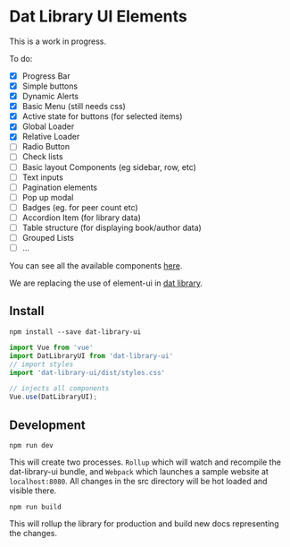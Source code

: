 # Dat Library UI Elements

This is a work in progress.

To do:

- [x] Progress Bar
- [x] Simple buttons
- [x] Dynamic Alerts
- [x] Basic Menu (still needs css)
- [x] Active state for buttons (for selected items)
- [x] Global Loader
- [x] Relative Loader
- [ ] Radio Button
- [ ] Check lists
- [ ] Basic layout Components (eg sidebar, row, etc)
- [ ] Text inputs
- [ ] Pagination elements
- [ ] Pop up modal
- [ ] Badges (eg. for peer count etc)
- [ ] Accordion Item (for library data)
- [ ] Table structure (for displaying book/author data)
- [ ] Grouped Lists
- [ ] ...

You can see all the available components [here](https://e-e-e.github.io/dat-library-ui/).

We are replacing the use of element-ui in [dat library](https://github.com/e-e-e/dat-library).

## Install

```
npm install --save dat-library-ui
```

```js
import Vue from 'vue'
import DatLibraryUI from 'dat-library-ui'
// import styles
import 'dat-library-ui/dist/styles.css'

// injects all components
Vue.use(DatLibraryUI);
```

## Development

```
npm run dev
```

This will create two processes. `Rollup` which will watch and recompile the dat-library-ui bundle, and `Webpack` which launches a sample website at `localhost:8080`. All changes in the src directory will be hot loaded and visible there.

```
npm run build
```

This will rollup the library for production and build new docs representing the changes.



